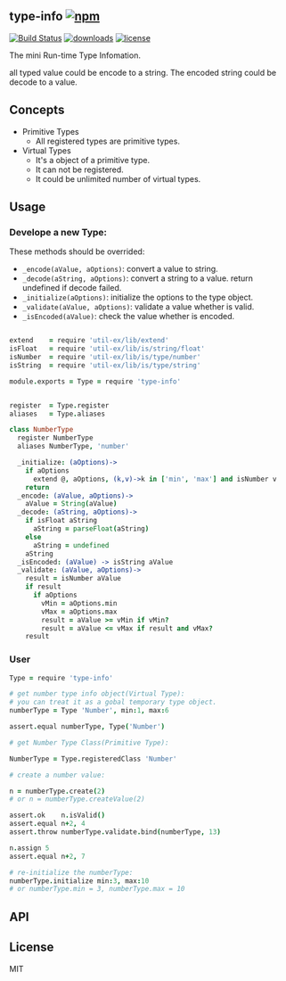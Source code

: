 ## type-info [![npm](https://img.shields.io/npm/v/type-info.svg)](https://npmjs.org/package/type-info)

[![Build Status](https://img.shields.io/travis/snowyu/type-info.js/master.svg)](http://travis-ci.org/snowyu/type-info.js) 
[![downloads](https://img.shields.io/npm/dm/type-info.svg)](https://npmjs.org/package/type-info) 
[![license](https://img.shields.io/npm/l/type-info.svg)](https://npmjs.org/package/type-info) 

The mini Run-time Type Infomation.

all typed value could be encode to a string. The encoded string could be decode to a value.


## Concepts

* Primitive Types
  * All registered types are primitive types.
* Virtual Types
  * It's a object of a primitive type.
  * It can not be registered.
  * It could be unlimited number of virtual types.

## Usage

### Develope a new Type:

These methods should be overrided:

* `_encode(aValue, aOptions)`: convert a value to string.
* `_decode(aString, aOptions)`: convert a string to a value. return undefined if decode failed.
* `_initialize(aOptions)`: initialize the options to the type object.
* `_validate(aValue, aOptions)`: validate a value whether is valid.
* `_isEncoded(aValue)`: check the value whether is encoded.

```coffee

extend    = require 'util-ex/lib/extend'
isFloat   = require 'util-ex/lib/is/string/float'
isNumber  = require 'util-ex/lib/is/type/number'
isString  = require 'util-ex/lib/is/type/string'

module.exports = Type = require 'type-info'


register  = Type.register
aliases   = Type.aliases

class NumberType
  register NumberType
  aliases NumberType, 'number'

  _initialize: (aOptions)->
    if aOptions
      extend @, aOptions, (k,v)->k in ['min', 'max'] and isNumber v
    return
  _encode: (aValue, aOptions)->
    aValue = String(aValue)
  _decode: (aString, aOptions)->
    if isFloat aString
      aString = parseFloat(aString)
    else
      aString = undefined
    aString
  _isEncoded: (aValue) -> isString aValue
  _validate: (aValue, aOptions)->
    result = isNumber aValue
    if result
      if aOptions
        vMin = aOptions.min
        vMax = aOptions.max
        result = aValue >= vMin if vMin?
        result = aValue <= vMax if result and vMax?
    result

```
### User

```coffee
Type = require 'type-info'

# get number type info object(Virtual Type):
# you can treat it as a gobal temporary type object.
numberType = Type 'Number', min:1, max:6

assert.equal numberType, Type('Number')

# get Number Type Class(Primitive Type):

NumberType = Type.registeredClass 'Number'

# create a number value:

n = numberType.create(2)
# or n = numberType.createValue(2)

assert.ok    n.isValid()
assert.equal n+2, 4
assert.throw numberType.validate.bind(numberType, 13)

n.assign 5
assert.equal n+2, 7

# re-initialize the numberType:
numberType.initialize min:3, max:10
# or numberType.min = 3, numberType.max = 10

```

## API

## License

MIT




